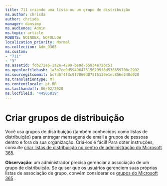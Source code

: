 ```yaml
---
title: 711 criando uma lista ou um grupo de distribuição
ms.author: chrisda
author: chrisda
manager: dansimp
ms.audience: Admin
ms.topic: article
ROBOTS: NOINDEX, NOFOLLOW
localization_priority: Normal
ms.collection: Adm_O365
ms.custom:
- "711"
- "3"
ms.assetid: fcb272e6-1a2e-4299-be0d-55934e72bc51
ms.openlocfilehash: 1a3b7ce9d59496475156799f8d536659700c2992
ms.sourcegitcommit: bc7d6f4f3c9f7060d073f5130e1ec856e248d020
ms.translationtype: MT
ms.contentlocale: pt-BR
ms.lasthandoff: 06/02/2020
ms.locfileid: "44505819"
---
```

# <a name="create-distribution-groups"></a>Criar grupos de distribuição

Você usa grupos de distribuição (também conhecidos como listas de distribuição) para entregar mensagens de email a grupos de pessoas dentro e fora da sua organização. Criá-los é fácil! Para obter instruções, consulte [criar listas de distribuição no centro de administração do Microsoft 365](https://docs.microsoft.com/microsoft-365/admin/setup/create-distribution-lists).

**Observação**: um administrador precisa gerenciar a associação de um grupo de distribuição. Se quiser que os usuários gerenciem suas próprias listas de associação de grupo, convém considerar os [grupos do Microsoft 365](https://support.office.com/article/b565caa1-5c40-40ef-9915-60fdb2d97fa2) .

